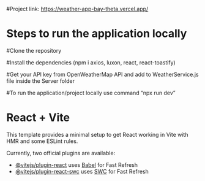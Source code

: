 #Project link: https://weather-app-bay-theta.vercel.app/

# Steps to run the application locally

#Clone the repository

#Install the dependencies (npm i axios, luxon, react, react-toastify)

#Get your API key from OpenWeatherMap API and add to WeatherService.js file inside the Server folder

#To run the application/project locally use command “npx run dev”



# React + Vite

This template provides a minimal setup to get React working in Vite with HMR and some ESLint rules.

Currently, two official plugins are available:

- [@vitejs/plugin-react](https://github.com/vitejs/vite-plugin-react/blob/main/packages/plugin-react/README.md) uses [Babel](https://babeljs.io/) for Fast Refresh
- [@vitejs/plugin-react-swc](https://github.com/vitejs/vite-plugin-react-swc) uses [SWC](https://swc.rs/) for Fast Refresh
